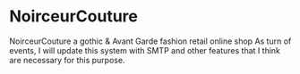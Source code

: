 # NoirceurCouture
 NoirceurCouture a gothic & Avant Garde fashion retail online shop
 As turn of events, I will update this system with SMTP and other features that I think are necessary for this purpose.
